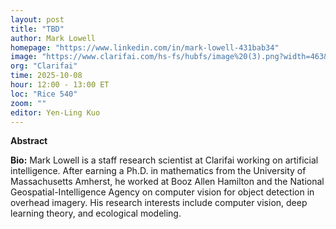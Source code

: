 ```yaml
---
layout: post
title: "TBD"
author: Mark Lowell
homepage: "https://www.linkedin.com/in/mark-lowell-431bab34"
image: "https://www.clarifai.com/hs-fs/hubfs/image%20(3).png?width=463&height=512&name=image%20(3).png"
org: "Clarifai"
time: 2025-10-08
hour: 12:00 - 13:00 ET
loc: "Rice 540"
zoom: ""
editor: Yen-Ling Kuo
---
```


**Abstract**


**Bio:**
Mark Lowell is a staff research scientist at Clarifai working on artificial intelligence. After earning a Ph.D. in mathematics from the University of Massachusetts Amherst, he worked at Booz Allen Hamilton and the National Geospatial-Intelligence Agency on computer vision for object detection in overhead imagery. His research interests include computer vision, deep learning theory, and ecological modeling.

